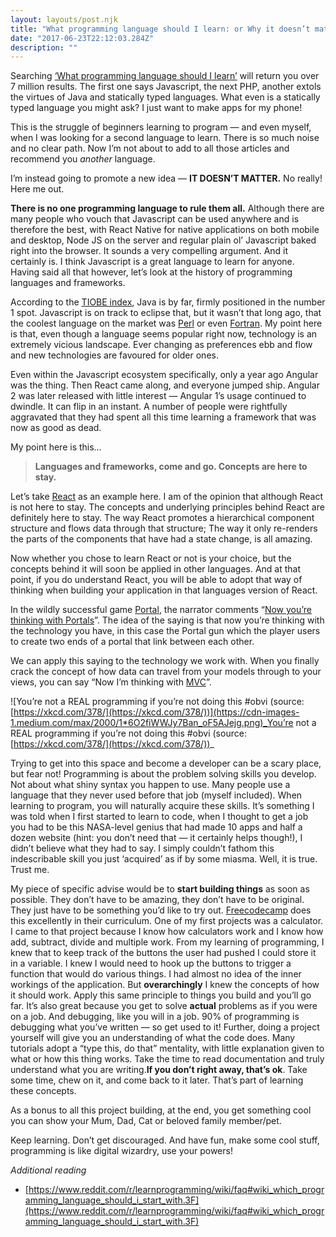 ```yaml
---
layout: layouts/post.njk
title: "What programming language should I learn: or Why it doesn’t matter"
date: "2017-06-23T22:12:03.284Z"
description: ""
---
```


Searching [‘What programming language should I learn’](https://www.google.com/search?q=what%20programming%20language%20should%20I%20learn) will return you over 7 million results. The first one says Javascript, the next PHP, another extols the virtues of Java and statically typed languages. What even is a statically typed language you might ask? I just want to make apps for my phone!

This is the struggle of beginners learning to program — and even myself, when I was looking for a second language to learn. There is so much noise and no clear path. Now I’m not about to add to all those articles and recommend you _another_ language.

I’m instead going to promote a new idea — **IT DOESN’T MATTER.** No really! Here me out.

**There is no one programming language to rule them all.** Although there are many people who vouch that Javascript can be used anywhere and is therefore the best, with React Native for native applications on both mobile and desktop, Node JS on the server and regular plain ol’ Javascript baked right into the browser. It sounds a very compelling argument. And it certainly is. I think Javascript is a great language to learn for anyone. Having said all that however, let’s look at the history of programming languages and frameworks.

According to the [TIOBE index](https://www.tiobe.com/tiobe-index/), Java is by far, firmly positioned in the number 1 spot. Javascript is on track to eclipse that, but it wasn’t that long ago, that the coolest language on the market was [Perl](https://en.wikipedia.org/wiki/Perl) or even [Fortran](https://en.wikipedia.org/wiki/Fortran). My point here is that, even though a language seems popular right now, technology is an extremely vicious landscape. Ever changing as preferences ebb and flow and new technologies are favoured for older ones.

Even within the Javascript ecosystem specifically, only a year ago Angular was the thing. Then React came along, and everyone jumped ship. Angular 2 was later released with little interest — Angular 1’s usage continued to dwindle. It can flip in an instant. A number of people were rightfully aggravated that they had spent all this time learning a framework that was now as good as dead.

My point here is this…

> **Languages and frameworks, come and go. Concepts are here to stay.**

Let’s take [React](https://facebook.github.io/react/docs/thinking-in-react.html) as an example here. I am of the opinion that although React is not here to stay. The concepts and underlying principles behind React are definitely here to stay. The way React promotes a hierarchical component structure and flows data through that structure; The way it only re-renders the parts of the components that have had a state change, is all amazing.

Now whether you chose to learn React or not is your choice, but the concepts behind it will soon be applied in other languages. And at that point, if you do understand React, you will be able to adopt that way of thinking when building your application in that languages version of React.

In the wildly successful game [Portal](<https://en.wikipedia.org/wiki/Portal_(video_game)>), the narrator comments “[Now you’re thinking with Portals](https://www.youtube.com/watch?v=TluRVBhmf8w)”. The idea of the saying is that now you’re thinking with the technology you have, in this case the Portal gun which the player users to create two ends of a portal that link between each other.

We can apply this saying to the technology we work with. When you finally crack the concept of how data can travel from your models through to your views, you can say “Now I’m thinking with [MVC](https://medium.freecodecamp.com/model-view-controller-mvc-explained-through-ordering-drinks-at-the-bar-efcba6255053)”.

![You’re not a REAL programming if you’re not doing this #obvi (source: [https://xkcd.com/378/](https://xkcd.com/378/))](https://cdn-images-1.medium.com/max/2000/1*6O2fiWWJy7Ban_oF5AJejg.png)_You’re not a REAL programming if you’re not doing this #obvi (source: [https://xkcd.com/378/](https://xkcd.com/378/))_

Trying to get into this space and become a developer can be a scary place, but fear not! Programming is about the problem solving skills you develop. Not about what shiny syntax you happen to use. Many people use a language that they never used before that job (myself included). When learning to program, you will naturally acquire these skills. It’s something I was told when I first started to learn to code, when I thought to get a job you had to be this NASA-level genius that had made 10 apps and half a dozen website (hint: you don’t need that — it certainly helps though!), I didn’t believe what they had to say. I simply couldn’t fathom this indescribable skill you just ‘acquired’ as if by some miasma. Well, it is true. Trust me.

My piece of specific advise would be to **start building things** as soon as possible. They don’t have to be amazing, they don’t have to be original. They just have to be something you’d like to try out. [Freecodecamp](https://www.freecodecamp.com/) does this excellently in their curriculum. One of my first projects was a calculator. I came to that project because I know how calculators work and I know how add, subtract, divide and multiple work. From my learning of programming, I knew that to keep track of the buttons the user had pushed I could store it in a variable. I knew I would need to hook up the buttons to trigger a function that would do various things. I had almost no idea of the inner workings of the application. But **overarchingly** I knew the concepts of how it should work. Apply this same principle to things you build and you’ll go far. It’s also great because you get to solve **actual** problems as if you were on a job. And debugging, like you will in a job. 90% of programming is debugging what you’ve written — so get used to it! Further, doing a project yourself will give you an understanding of what the code does. Many tutorials adopt a “type this, do that” mentality, with little explanation given to what or how this thing works. Take the time to read documentation and truly understand what you are writing.**If you don’t right away, that’s ok**. Take some time, chew on it, and come back to it later. That’s part of learning these concepts.

As a bonus to all this project building, at the end, you get something cool you can show your Mum, Dad, Cat or beloved family member/pet.

Keep learning. Don’t get discouraged. And have fun, make some cool stuff, programming is like digital wizardry, use your powers!

_Additional reading_

- [https://www.reddit.com/r/learnprogramming/wiki/faq#wiki_which_programming_language_should_i_start_with.3F](https://www.reddit.com/r/learnprogramming/wiki/faq#wiki_which_programming_language_should_i_start_with.3F)
